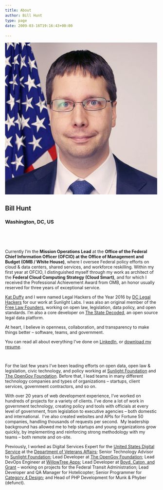 ```yaml
---
title: About
author: Bill Hunt
type: page
date: 2009-03-16T19:16:43+00:00

---
```


<img class="profile-photo" src="/uploads/2009/03/bill-hunt.jpg" alt="Photo of Bill Hunt"/>

## Bill Hunt

### Washington, DC, US

&nbsp;

&nbsp;

Currently I&#8217;m the **Mission Operations Lead** at the **Office of the Federal Chief Information Officer (OFCIO) at the Office of Management and Budget (OMB / White House)**, where I oversee Federal policy efforts on cloud & data centers, shared services, and workforce reskilling. Within my first year at OFCIO, I distinguished myself through my work as architect of the **Federal Cloud Computing Strategy (Cloud Smart)**, and for which I received the Professional Achievement Award from OMB, an honor usually reserved for three years of exceptional service.

[Kat Duffy][1] and I were named Legal Hackers of the Year 2016 by [DC Legal Hackers][2] for our work at Sunlight Labs. I was also an original member of the [Free Law Founders][3], working on open law, legislation, data policy, and open standards. I&#8217;m also a core developer on [The State Decoded][4], an open source legal data platform.

At heart, I believe in openness, collaboration, and transparency to make things better &#8211; software, teams, and government.

You can read all about everything I&#8217;ve done on [LinkedIn][5], or [download my resume][6].

&nbsp;

For the last few years I&#8217;ve been leading efforts on open data, open law & legislation, civic technology, and policy working at [Sunlight Foundation][7] and [The OpenGov Foundation][8]. Before that, I lead teams in many different technology companies and types of organizations &#8211; startups, client services, government contractors, and so on.

With over 20 years of web development experience, I&#8217;ve worked on hundreds of projects for a variety of clients. I&#8217;ve done a lot of work in government technology, creating policy and tools with officials at every level of government, from legislation to executive agencies &#8211; both domestic and international.  I&#8217;ve also created websites and APIs for Fortune 50 companies, handling thousands of requests per second.  My leadership background has allowed me to help startups and young organizations grow quickly, by implementing and reinforcing strong methodology with my teams &#8211; both remote and on-site.

Previously, I worked as Digital Services Expert for the [United States Digital Service][9] at the [Department of Veterans Affairs][10]; Senior Technology Advisor to [Sunlight Foundation][7]; Lead Developer at [The OpenGov Foundation][8]; Lead DevOps Engineer at [WillowTree Apps][11]; Lead Developer at [Boyd, Caton, and Grant][12] &#8211; working on projects for the Federal Transit Administration; Lead Developer and QA Manager for Hotelicopter; Senior Programmer for [Category 4 Design][13]; and Head of PHP Development for Munk & Phyber (defunct).

 [1]: https://twitter.com/rightsduff
 [2]: http://dclegalhackers.org/
 [3]: http://freelawfounders.org/
 [4]: https://www.statedecoded.com/
 [5]: http://www.linkedin.com/in/krues8dr/
 [6]: /wp-content/uploads/2018/07/BillHunt-Resume072018-1.pdf
 [7]: https://sunlightfoundation.com/
 [8]: http://opengovfoundation.org/
 [9]: https://www.usds.gov/
 [10]: https://www.va.gov/
 [11]: http://www.willowtreeapps.com/
 [12]: http://www.bcgtransit.com/
 [13]: http://www.category4.com